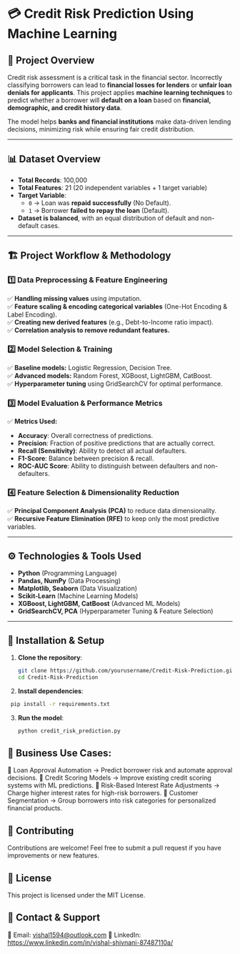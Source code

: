 # 💳 Credit Risk Prediction Using Machine Learning  

## 📌 Project Overview  
Credit risk assessment is a critical task in the financial sector. Incorrectly classifying borrowers can lead to **financial losses for lenders** or **unfair loan denials for applicants**. This project applies **machine learning techniques** to predict whether a borrower will **default on a loan** based on **financial, demographic, and credit history data**.

The model helps **banks and financial institutions** make data-driven lending decisions, minimizing risk while ensuring fair credit distribution.

---

## 📊 Dataset Overview  
- **Total Records**: 100,000  
- **Total Features**: 21 (20 independent variables + 1 target variable)  
- **Target Variable**:  
  - `0` → Loan was **repaid successfully** (No Default).  
  - `1` → Borrower **failed to repay the loan** (Default).  
- **Dataset is balanced**, with an equal distribution of default and non-default cases.  

---

## 🏗️ **Project Workflow & Methodology**  

### **1️⃣ Data Preprocessing & Feature Engineering**  
✅ **Handling missing values** using imputation.  
✅ **Feature scaling & encoding categorical variables** (One-Hot Encoding & Label Encoding).  
✅ **Creating new derived features** (e.g., Debt-to-Income ratio impact).  
✅ **Correlation analysis to remove redundant features.**  

### **2️⃣ Model Selection & Training**  
✅ **Baseline models:** Logistic Regression, Decision Tree.  
✅ **Advanced models:** Random Forest, XGBoost, LightGBM, CatBoost.  
✅ **Hyperparameter tuning** using GridSearchCV for optimal performance.  

### **3️⃣ Model Evaluation & Performance Metrics**  
✅ **Metrics Used:**  
   - **Accuracy**: Overall correctness of predictions.  
   - **Precision**: Fraction of positive predictions that are actually correct.  
   - **Recall (Sensitivity)**: Ability to detect all actual defaulters.  
   - **F1-Score**: Balance between precision & recall.  
   - **ROC-AUC Score**: Ability to distinguish between defaulters and non-defaulters.  

### **4️⃣ Feature Selection & Dimensionality Reduction**  
✅ **Principal Component Analysis (PCA)** to reduce data dimensionality.  
✅ **Recursive Feature Elimination (RFE)** to keep only the most predictive variables.  

---

## ⚙️ **Technologies & Tools Used**  
- **Python** (Programming Language)  
- **Pandas, NumPy** (Data Processing)  
- **Matplotlib, Seaborn** (Data Visualization)  
- **Scikit-Learn** (Machine Learning Models)  
- **XGBoost, LightGBM, CatBoost** (Advanced ML Models)  
- **GridSearchCV, PCA** (Hyperparameter Tuning & Feature Selection)  

---

## 🚀 **Installation & Setup**  
1. **Clone the repository**:  
   ```bash
   git clone https://github.com/yourusername/Credit-Risk-Prediction.git
   cd Credit-Risk-Prediction
   ```
2. **Install dependencies**:
  ```bash
   pip install -r requirements.txt
  ```
3. **Run the model**:
   ```bash
   python credit_risk_prediction.py
   ```

## 🎯 Business Use Cases:
📌 Loan Approval Automation → Predict borrower risk and automate approval decisions.
📌 Credit Scoring Models → Improve existing credit scoring systems with ML predictions.
📌 Risk-Based Interest Rate Adjustments → Charge higher interest rates for high-risk borrowers.
📌 Customer Segmentation → Group borrowers into risk categories for personalized financial products.

## 🤝 Contributing
Contributions are welcome! Feel free to submit a pull request if you have improvements or new features.

## 📜 License
This project is licensed under the MIT License.

## 📩 Contact & Support
📧 Email: vishal1594@outlook.com
🔗 LinkedIn: https://www.linkedin.com/in/vishal-shivnani-87487110a/
